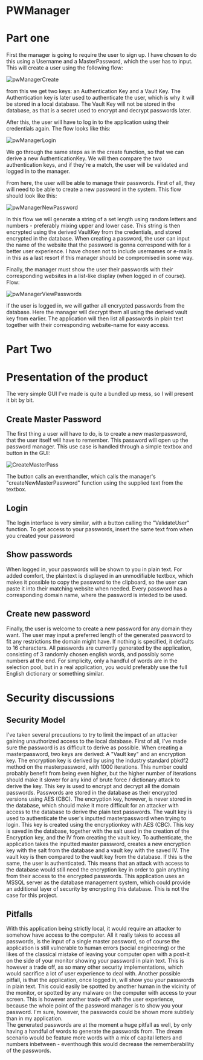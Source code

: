 # PWManager

<h1> Part one</h1>

First the manager is going to require the user to sign up. I have chosen to do this using a Username and a MasterPassword, which the user has to input. This will create a user using the following flow:

![pwManagerCreate](https://github.com/PeterThi/PWManager/assets/60512162/1917a917-bd81-4ce1-83dd-11fcf8d4ad6a)

from this we get two keys: an Authentication Key and a Vault Key. The Authentication key is later used to authenticate the user, which is why it will be stored in a local database. The Vault Key will not be stored in the database, as that is a secret used to encrypt and decrypt passwords later.

After this, the user will have to log in to the application using their credentials again. The flow looks like this: 

![pwManagerLogin](https://github.com/PeterThi/PWManager/assets/60512162/8fa2caa5-126e-4765-8ed9-f21baa9ee101)

We go through the same steps as in the create function, so that we can derive a new AuthenticationKey. We will then compare the two authentication keys, and if they're a match, the user will be validated and logged in to the manager.

From here, the user will be able to manage their passwords. First of all, they will need to be able to create a new password in the system. This flow should look like this:

![pwManagerNewPassword](https://github.com/PeterThi/PWManager/assets/60512162/b74b3da4-9b8b-4af3-a4bc-0ccb5aea5a24)

In this flow we will generate a string of a set length using random letters and numbers - preferably mixing upper and lower case. This string is then encrypted using the derived VaultKey from the credentials, and stored encrypted in the database. When creating a password, the user can input the name of the website that the password is gonna correspond with for a better user experience. I have chosen not to include usernames or e-mails in this as a last resort if this manager should be compromised in some way. 

Finally, the manager must show the user their passwords with their corresponding websites in a list-like display (when logged in of course). Flow:

![pwManagerViewPasswords](https://github.com/PeterThi/PWManager/assets/60512162/c170198e-bc89-4bce-98a9-6c62b224f3f9)

if the user is logged in, we will gather all encrypted passwords from the database. Here the manager will decrypt them all using the derived vault key from earlier. The application will then list all passwords in plain text together with their corresponding website-name for easy access. 

<h1> Part Two </h1>
<h1> Presentation of the product</h1>
The very simple GUI I've made is quite a bundled up mess, so I will present it bit by bit.

<h2> Create Master Password</h2>
The first thing a user will have to do, is to create a new masterpassword, that the user itself will have to remember. This password will open up the password manager.
This use case is handled through a simple textbox and button in the GUI:

![CreateMasterPass](https://github.com/PeterThi/PWManager/assets/60512162/8f1de266-5811-48a4-80bf-6eacd919c38e)

The button calls an eventhandler, which calls the manager's "createNewMasterPassword" function using the supplied text from the textbox.

<h2> Login </h2>
The login interface is very similar, with a button calling the "ValidateUser" function. To get access to your passwords, insert the same text from when you created your password

<h2> Show passwords </h2>
When logged in, your passwords will be shown to you in plain text. For added comfort, the plaintext is displayed in an unmodifiable textbox, which makes it possible to copy the password to the clipboard, so the user can paste it into their matching website when needed. 
Every password has a corresponding domain name, where the password is inteded to be used.

<h2> Create new password </h2>
Finally, the user is welcome to create a new password for any domain they want. The user may input a preferred length of the generated password to fit any restrictions the domain might have. If nothing is specified, it defaults to 16 characters.
All passwords are currently generated by the application, consisting of 3 randomly chosen english words, and possibly some numbers at the end. For simplicity, only a handful of words are in the selection pool, but in a real application, you would preferably use the full English dictionary or something similar. 


<h1> Security discussions</h1>
<h2> Security Model</h2>
I've taken several precautions to try to limit the impact of an attacker gaining unauthorized access to the local database. First of all, I've made sure the password is as difficult to derive as possible. When creating a masterpassword, two keys are derived: A "Vault key" and an encryption key. The encryption key is derived by using the industry standard pbkdf2 method on the masterpassword, with 1000 iterations. This number could probably benefit from being even higher, but the higher number of iterations should make it slower for any kind of brute force / dictionary attack to derive the key. 
This key is used to encrypt and decrypt all the domain passwords. Passwords are stored in the database as their encrypted versions using AES (CBC). The encryption key, however, is never stored in the database, which should make it more difficult for an attacker with access to the database to derive the plain text passwords. 
The vault key is used to authenticate the user's inputted masterpassword when trying to login. This key is created using the encryptionkey with AES (CBC). This key is saved in the database, together with the salt used in the creation of the Encryption key, and the IV from creating the vault key. To authenticate, the application takes the inputted master password, creates a new encryption key with the salt from the database and a vault key with the saved IV. The vault key is then compared to the vault key from the database. If this is the same, the user is authenticated. 
This means that an attack with access to the database would still need the encryption key in order to gain anything from their access to the encrypted passwords. This application uses an MSSQL server as the database management system, which could provide an additional layer of security by encrypting this database. This is not the case for this project. 
<br>
<h2> Pitfalls</h2>
With this application being strictly local, it would require an attacker to somehow have access to the computer. All it really takes to access all passwords, is the input of a single master password, so of course the application is still vulnerable to human errors (social engineering) or the likes of the classical mistake of leaving your computer open with a post-it on the side of your monitor showing your password in plain text. This is however a trade off, as so many other security implementations, which would sacrifice a lot of user experience to deal with. 
Another possible pitfall, is that the application, once logged in, will show you your passwords in plain text. This could easily be spotted by another human in the vicinity of the monitor, or spotted by any malware on the computer with access to your screen. This is however another trade-off with the user experience, because the whole point of the password manager is to show you your password. I'm sure, however, the passwords could be shown more subtlely than in my application.
<br>
The generated passwords are at the moment a huge pitfall as well, by only having a handful of words to generate the passwords from. The dream scenario would be feature more words with a mix of capital letters and numbers inbetween - eventhough this would decrease the rememberability of the passwords. 

